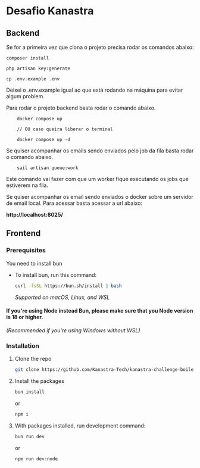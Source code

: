 # Desafio Kanastra

## Backend

Se for a primeira vez que clona o projeto precisa rodar os comandos abaixo:

```
composer install

php artisan key:generate

cp .env.example .env
```

Deixei o .env.example igual ao que está rodando na máquina para evitar algum problem.

Para rodar o projeto backend basta rodar o comando abaixo.

```
    docker compose up

    // OU caso queira liberar o terminal

    docker compose up -d
```

Se quiser acompanhar os emails sendo enviados pelo job da fila basta rodar o comando abaixo.

```
    sail artisan queue:work
```

Este comando vai fazer com que um worker fique executando os jobs que estiverem na fila.

Se quiser acompanhar os email sendo enviados o docker sobre um servidor de email local. Para acessar basta acessar a url abaixo:

**http://localhost:8025/**

## Frontend

### Prerequisites

You need to install bun

- To install bun, run this command:
  ```sh
  curl -fsSL https://bun.sh/install | bash
  ```
  _Supported on macOS, Linux, and WSL_

#### If you're using Node instead Bun, please make sure that you Node version is 18 or higher.

_(Recommended if you're using Windows without WSL)_

### Installation

1. Clone the repo
   ```sh
   git clone https://github.com/Kanastra-Tech/kanastra-challenge-boilerplate.git
   ```
2. Install the packages

   ```sh
   bun install
   ```

   or

   ```sh
   npm i
   ```

3. With packages installed, run development command:

   ```sh
   bun run dev
   ```

   or

   ```sh
   npm run dev:node
   ```
